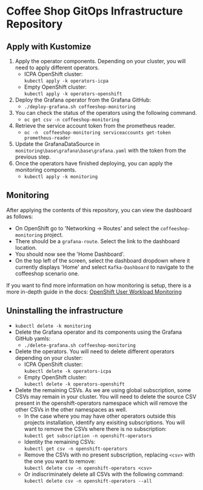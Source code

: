# Coffee Shop GitOps Infrastructure Repository

## Apply with Kustomize

1. Apply the operator components. Depending on your cluster, you will need to apply different operators.  
   * ICPA OpenShift cluster:  
   `kubectl apply -k operators-icpa`  
   * Empty OpenShift cluster:  
   `kubectl apply -k operators-openshift`
1. Deploy the Grafana operator from the Grafana GitHub:
   * `./deploy-grafana.sh coffeeshop-monitoring`
1. You can check the status of the operators using the following command.
   * `oc get csv -n coffeeshop-monitoring`
1. Retrieve the service account token from the prometheus reader.
   * `oc -n  coffeeshop-monitoring serviceaccounts get-token prometheus-reader`
1. Update the GrafanaDataSource in `monitoring\base\grafana\base\grafana.yaml` with the token from the previous step.
1. Once the operators have finished deploying, you can apply the monitoring components.
   * `kubectl apply -k monitoring`

## Monitoring

After applying the contents of this repository, you can view the dashboard as follows:

* On OpenShift go to 'Networking -> Routes' and select the `coffeeshop-monitoring` project.
* There should be a `grafana-route`. Select the link to the dashboard location.
* You should now see the 'Home Dashboard'.
* On the top left of the screen, select the dashboard dropdown where it currently displays 'Home' and select `Kafka-Dashboard` to navigate to the coffeeshop scenario one.

If you want to find more information on how monitoring is setup, there is a more in-depth guide in the docs: <a href="docs/openshift-user-workload-monitoring">OpenShift User Workload Monitoring</a>

## Uninstalling the infrastructure

* `kubectl delete -k monitoring`
* Delete the Grafana operator and its components using the Grafana GitHub yamls:
   * `./delete-grafana.sh coffeeshop-monitoring`
* Delete the operators. You will need to delete different operators depending on your cluster:
  * ICPA OpenShift cluster:  
  `kubectl delete -k operators-icpa`  
  * Empty OpenShift cluster:  
  `kubectl delete -k operators-openshift` 
* Delete the remaining CSVs. As we are using global subscription, some CSVs may remain in your cluster. You will need to delete the source CSV present in the openshift-operators namespace which will remove the other CSVs in the other namespaces as well.
  * In the case where you may have other operators outside this projects installation, identify any exisiting subscriptions. You will want to remove the CSVs where there is no subscription:  
  `kubectl get subscription -n openshift-operators`
  * Identity the remaining CSVs:  
  `kubectl get csv -n openshift-operators`  
  * Remove the CSVs with no present subscription, replacing `<csv>` with the one you want to remove:  
  `kubectl delete csv -n openshift-operators <csv>`
  * Or indiscriminately delete all CSVs with the following command:  
  `kubectl delete csv -n openshift-operators --all`
